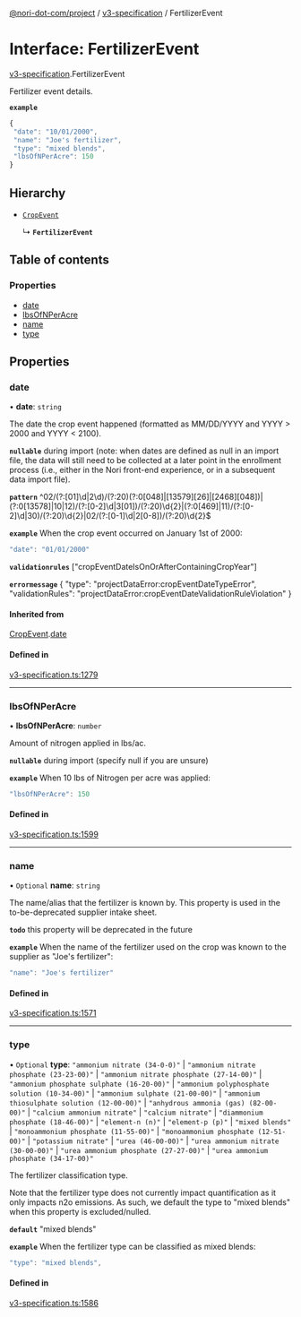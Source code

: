 [@nori-dot-com/project](../README.md) / [v3-specification](../modules/v3_specification.md) / FertilizerEvent

# Interface: FertilizerEvent

[v3-specification](../modules/v3_specification.md).FertilizerEvent

Fertilizer event details.

**`example`**

```js
{
 "date": "10/01/2000",
 "name": "Joe's fertilizer",
 "type": "mixed blends",
 "lbsOfNPerAcre": 150
}
```

## Hierarchy

- [`CropEvent`](v3_specification.CropEvent.md)

  ↳ **`FertilizerEvent`**

## Table of contents

### Properties

- [date](v3_specification.FertilizerEvent.md#date)
- [lbsOfNPerAcre](v3_specification.FertilizerEvent.md#lbsofnperacre)
- [name](v3_specification.FertilizerEvent.md#name)
- [type](v3_specification.FertilizerEvent.md#type)

## Properties

### date

• **date**: `string`

The date the crop event happened (formatted as MM/DD/YYYY and YYYY > 2000 and YYYY < 2100).

**`nullable`** during import (note: when dates are defined as null in an import file, the data will still need to be collected at a later point in the enrollment process (i.e., either in the Nori front-end experience, or in a subsequent data import file).

**`pattern`** ^02\/(?:[01]\d|2\d)\/(?:20)(?:0[048]|[13579][26]|[2468][048])|(?:0[13578]|10|12)\/(?:[0-2]\d|3[01])\/(?:20)\d{2}|(?:0[469]|11)\/(?:[0-2]\d|30)\/(?:20)\d{2}|02\/(?:[0-1]\d|2[0-8])\/(?:20)\d{2}$

**`example`** When the crop event occurred on January 1st of 2000:

```js
"date": "01/01/2000"
```

**`validationrules`** ["cropEventDateIsOnOrAfterContainingCropYear"]

**`errormessage`**
{
"type": "projectDataError:cropEventDateTypeError",
"validationRules": "projectDataError:cropEventDateValidationRuleViolation"
}

#### Inherited from

[CropEvent](v3_specification.CropEvent.md).[date](v3_specification.CropEvent.md#date)

#### Defined in

[v3-specification.ts:1279](https://github.com/nori-dot-eco/nori-dot-com/blob/841b22c/packages/project/src/v3-specification.ts#L1279)

___

### lbsOfNPerAcre

• **lbsOfNPerAcre**: `number`

Amount of nitrogen applied in lbs/ac.

**`nullable`** during import (specify null if you are unsure)

**`example`** When 10 lbs of Nitrogen per acre was applied:

```js
"lbsOfNPerAcre": 150
```

#### Defined in

[v3-specification.ts:1599](https://github.com/nori-dot-eco/nori-dot-com/blob/841b22c/packages/project/src/v3-specification.ts#L1599)

___

### name

• `Optional` **name**: `string`

The name/alias that the fertilizer is known by. This property is used in the to-be-deprecated supplier intake sheet.

**`todo`** this property will be deprecated in the future

**`example`** When the name of the fertilizer used on the crop was known to the supplier as "Joe's fertilizer":

```js
"name": "Joe's fertilizer"
```

#### Defined in

[v3-specification.ts:1571](https://github.com/nori-dot-eco/nori-dot-com/blob/841b22c/packages/project/src/v3-specification.ts#L1571)

___

### type

• `Optional` **type**: ``"ammonium nitrate (34-0-0)"`` \| ``"ammonium nitrate phosphate (23-23-00)"`` \| ``"ammonium nitrate phosphate (27-14-00)"`` \| ``"ammonium phosphate sulphate (16-20-00)"`` \| ``"ammonium polyphosphate solution (10-34-00)"`` \| ``"ammonium sulphate (21-00-00)"`` \| ``"ammonium thiosulphate solution (12-00-00)"`` \| ``"anhydrous ammonia (gas) (82-00-00)"`` \| ``"calcium ammonium nitrate"`` \| ``"calcium nitrate"`` \| ``"diammonium phosphate (18-46-00)"`` \| ``"element-n (n)"`` \| ``"element-p (p)"`` \| ``"mixed blends"`` \| ``"monoammonium phosphate (11-55-00)"`` \| ``"monoammonium phosphate (12-51-00)"`` \| ``"potassium nitrate"`` \| ``"urea (46-00-00)"`` \| ``"urea ammonium nitrate (30-00-00)"`` \| ``"urea ammonium phosphate (27-27-00)"`` \| ``"urea ammonium phosphate (34-17-00)"``

The fertilizer classification type.

Note that the fertilizer type does not currently impact quantification as it only impacts n2o emissions. As such, we default the type to "mixed blends" when this property is excluded/nulled.

**`default`** "mixed blends"

**`example`** When the fertilizer type can be classified as mixed blends:

```js
"type": "mixed blends",
```

#### Defined in

[v3-specification.ts:1586](https://github.com/nori-dot-eco/nori-dot-com/blob/841b22c/packages/project/src/v3-specification.ts#L1586)

